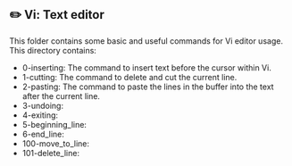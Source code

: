 ## :pencil2: Vi: Text editor

This folder contains some basic and useful commands for Vi editor usage. This directory contains:

 - 0-inserting: The command to insert text before the cursor within Vi.
 - 1-cutting: The command to delete and cut the current line.
 - 2-pasting: The command to paste the lines in the buffer into the text after the current line.
 - 3-undoing:
 - 4-exiting:
 - 5-beginning_line:
 - 6-end_line:
 - 100-move_to_line:
 - 101-delete_line:

<!--stackedit_data:
eyJoaXN0b3J5IjpbMTE2MTYwMjM1NSwxMDQzMTYyNTY2XX0=
-->
